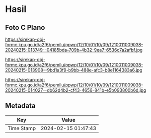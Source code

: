 # Hasil

## Foto C Plano

https://sirekap-obj-formc.kpu.go.id/a2f6/pemilu/ppwp/12/10/01/10/09/1210011009038-20240215-013749--04185bda-709b-4b32-9ea7-6536c7a2afbf.jpg

https://sirekap-obj-formc.kpu.go.id/a2f6/pemilu/ppwp/12/10/01/10/09/1210011009038-20240215-013908--9bd1a3f9-b9bb-488e-afc3-b8e1164383a6.jpg

https://sirekap-obj-formc.kpu.go.id/a2f6/pemilu/ppwp/12/10/01/10/09/1210011009038-20240215-014027--db62d4b2-cf43-4656-841b-e5b093800b6d.jpg


## Metadata

| Key        | Value               |
| ---------- | ------------------- |
| Time Stamp | 2024-02-15 01:47:43 |



